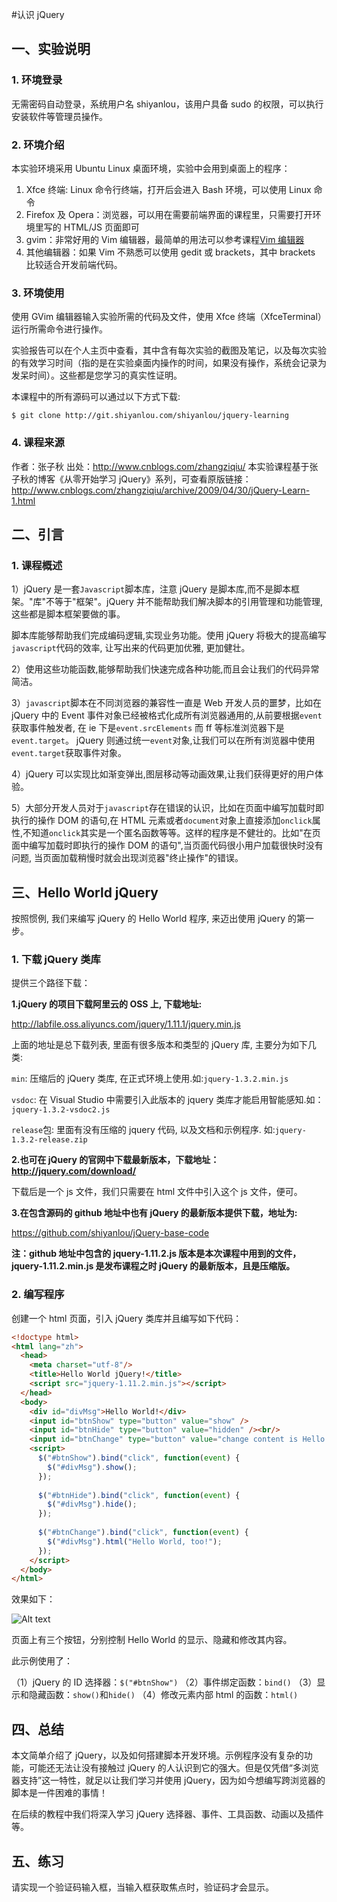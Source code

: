 #认识 jQuery
## 一、实验说明 

### 1. 环境登录 

无需密码自动登录，系统用户名 shiyanlou，该用户具备 sudo 的权限，可以执行安装软件等管理员操作。 

### 2. 环境介绍 

本实验环境采用 Ubuntu Linux 桌面环境，实验中会用到桌面上的程序： 

1. Xfce 终端: Linux 命令行终端，打开后会进入 Bash 环境，可以使用 Linux 命令 
2. Firefox 及 Opera：浏览器，可以用在需要前端界面的课程里，只需要打开环境里写的 HTML/JS 页面即可 
3. gvim：非常好用的 Vim 编辑器，最简单的用法可以参考课程[Vim 编辑器](http://www.shiyanlou.com/courses/2)
4. 其他编辑器：如果 Vim 不熟悉可以使用 gedit 或 brackets，其中 brackets 比较适合开发前端代码。

### 3. 环境使用

使用 GVim 编辑器输入实验所需的代码及文件，使用 Xfce 终端（XfceTerminal）运行所需命令进行操作。


实验报告可以在个人主页中查看，其中含有每次实验的截图及笔记，以及每次实验的有效学习时间（指的是在实验桌面内操作的时间，如果没有操作，系统会记录为发呆时间）。这些都是您学习的真实性证明。

本课程中的所有源码可以通过以下方式下载:
```
$ git clone http://git.shiyanlou.com/shiyanlou/jquery-learning
```


### 4. 课程来源

作者：张子秋
出处：http://www.cnblogs.com/zhangziqiu/ 
本实验课程基于张子秋的博客《从零开始学习 jQuery》系列，可查看原版链接：http://www.cnblogs.com/zhangziqiu/archive/2009/04/30/jQuery-Learn-1.html

## 二、引言

### 1. 课程概述

1）jQuery 是一套`Javascript`脚本库，注意 jQuery 是脚本库,而不是脚本框架。"库"不等于"框架"。jQuery 并不能帮助我们解决脚本的引用管理和功能管理,这些都是脚本框架要做的事。

脚本库能够帮助我们完成编码逻辑,实现业务功能。使用 jQuery 将极大的提高编写`javascript`代码的效率, 让写出来的代码更加优雅, 更加健壮。 

2）使用这些功能函数,能够帮助我们快速完成各种功能,而且会让我们的代码异常简洁。

3）`javascript`脚本在不同浏览器的兼容性一直是 Web 开发人员的噩梦，比如在 jQuery 中的 Event 事件对象已经被格式化成所有浏览器通用的,从前要根据`event`获取事件触发者, 在 ie 下是`event.srcElements` 而 ff 等标准浏览器下是`event.target`。 jQuery 则通过统一`event`对象,让我们可以在所有浏览器中使用`event.target`获取事件对象。

4）jQuery 可以实现比如渐变弹出,图层移动等动画效果,让我们获得更好的用户体验。

5）大部分开发人员对于`javascript`存在错误的认识，比如在页面中编写加载时即执行的操作 DOM 的语句,在 HTML 元素或者`document`对象上直接添加`onclick`属性,不知道`onclick`其实是一个匿名函数等等。这样的程序是不健壮的。比如"在页面中编写加载时即执行的操作 DOM 的语句",当页面代码很小用户加载很快时没有问题, 当页面加载稍慢时就会出现浏览器"终止操作"的错误。

## 三、Hello World jQuery

按照惯例, 我们来编写 jQuery 的 Hello World 程序, 来迈出使用 jQuery 的第一步。

### 1. 下载 jQuery 类库

提供三个路径下载：

**1.jQuery 的项目下载阿里云的 OSS 上, 下载地址:**

http://labfile.oss.aliyuncs.com/jquery/1.11.1/jquery.min.js

上面的地址是总下载列表, 里面有很多版本和类型的 jQuery 库, 主要分为如下几类:

`min`: 压缩后的 jQuery 类库,  在正式环境上使用.如:`jquery-1.3.2.min.js`

`vsdoc`: 在 Visual Studio 中需要引入此版本的 jquery 类库才能启用智能感知.如：`jquery-1.3.2-vsdoc2.js `

`release`包: 里面有没有压缩的 jquery 代码, 以及文档和示例程序. 如:`jquery-1.3.2-release.zip`

**2.也可在 jQuery 的官网中下载最新版本，下载地址：http://jquery.com/download/**

下载后是一个 js 文件，我们只需要在 html 文件中引入这个 js 文件，便可。

**3.在包含源码的 github 地址中也有 jQuery 的最新版本提供下载，地址为:**

https://github.com/shiyanlou/jQuery-base-code

**注：github 地址中包含的 jquery-1.11.2.js 版本是本次课程中用到的文件，jquery-1.11.2.min.js 是发布课程之时 jQuery 的最新版本，且是压缩版。**

### 2. 编写程序

创建一个 html 页面，引入 jQuery 类库并且编写如下代码：
```html
<!doctype html>
<html lang="zh">
  <head>
    <meta charset="utf-8"/>
    <title>Hello World jQuery!</title>
    <script src="jquery-1.11.2.min.js"></script>
  </head>
  <body>
    <div id="divMsg">Hello World!</div>
    <input id="btnShow" type="button" value="show" />
    <input id="btnHide" type="button" value="hidden" /><br/>
    <input id="btnChange" type="button" value="change content is Hello World, too!"/>
    <script>
      $("#btnShow").bind("click", function(event) {
        $("#divMsg").show();
      });
      
      $("#btnHide").bind("click", function(event) {
        $("#divMsg").hide();
      });
      
      $("#btnChange").bind("click", function(event) {
        $("#divMsg").html("Hello World, too!");
      });
    </script>
  </body>
</html>
```

效果如下：

![Alt text](https://dn-anything-about-doc.qbox.me/md0417238jquery1.jpg)

页面上有三个按钮，分别控制 Hello World 的显示、隐藏和修改其内容。

此示例使用了：

（1）jQuery 的 ID 选择器：`$("#btnShow")`
（2）事件绑定函数：`bind()`
（3）显示和隐藏函数：`show()`和`hide()`
（4）修改元素内部 html 的函数：`html()`

## 四、总结

本文简单介绍了 jQuery，以及如何搭建脚本开发环境。示例程序没有复杂的功能，可能还无法让没有接触过 jQuery 的人认识到它的强大。但是仅凭借“多浏览器支持”这一特性，就足以让我们学习并使用 jQuery，因为如今想编写跨浏览器的脚本是一件困难的事情！

在后续的教程中我们将深入学习 jQuery 选择器、事件、工具函数、动画以及插件等。

## 五、练习

请实现一个验证码输入框，当输入框获取焦点时，验证码才会显示。
